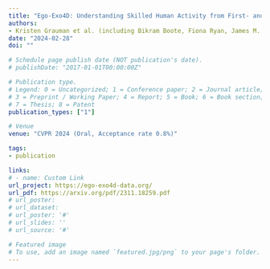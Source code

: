 ```yaml
---
title: "Ego-Exo4D: Understanding Skilled Human Activity from First- and Third-Person Perspectives"
authors:
- Kristen Grauman et al. (including Bikram Boote, Fiona Ryan, James M. Rehg)
date: "2024-02-28"
doi: ""

# Schedule page publish date (NOT publication's date).
# publishDate: "2017-01-01T00:00:00Z"

# Publication type.
# Legend: 0 = Uncategorized; 1 = Conference paper; 2 = Journal article;
# 3 = Preprint / Working Paper; 4 = Report; 5 = Book; 6 = Book section;
# 7 = Thesis; 8 = Patent
publication_types: ["1"]

# Venue
venue: "CVPR 2024 (Oral, Acceptance rate 0.8%)"

tags:
- publication

links:
# - name: Custom Link
url_project: https://ego-exo4d-data.org/
url_pdf: https://arxiv.org/pdf/2311.18259.pdf
# url_poster:
# url_dataset:
# url_poster: '#'
# url_slides: ''
# url_source: '#'

# Featured image
# To use, add an image named `featured.jpg/png` to your page's folder.
---
```

